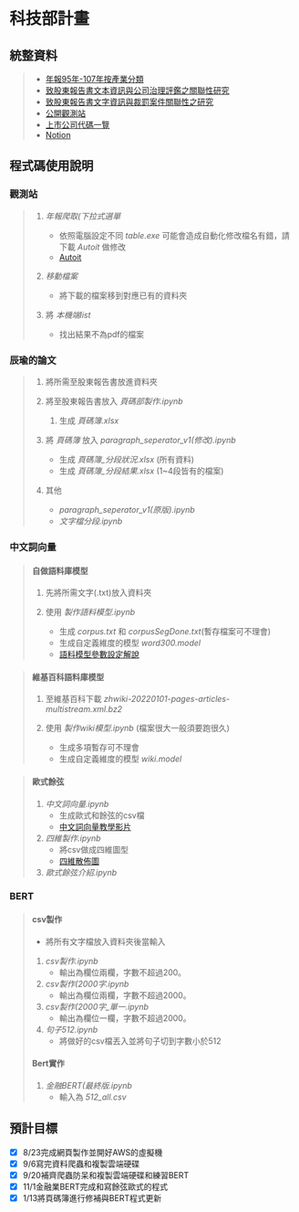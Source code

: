 # 科技部計畫

## 統整資料
>* [年報95年-107年按產業分類](https://drive.google.com/drive/folders/1ipdht2cxK6MqARRlOGYjpdGy6tYS7dGH?fbclid=IwAR1xUNP1UUJV8gphvHgiegK5znUIod9IqpUpd_2xLAgoYlMmCZjLDJpuwA0)
>* [致股東報告書文本資訊與公司治理評鑑之關聯性研究](https://drive.google.com/drive/folders/1JtEiRvVbz-y5VW12Qy7dWfNxC7UIGj63?fbclid=IwAR1eWISX_yEcfKSNAaoAtNbxH1NqHghKyi-SdDJrPuHHLXK4uCxz4XzQUVg)
>* [致股東報告書文字資訊與裁罰案件關聯性之研究](https://drive.google.com/drive/folders/1ARhnjCUnABHp8nlWtDXM2XkY-m3k9oAl?fbclid=IwAR2i73K55mbcELavKIKQuBZWFTIQyK6eLIU5ioCoQ3oC7wQM5lYJgmHe5xw)
>* [公開觀測站](https://mops.twse.com.tw/mops/web/t57sb01_q5)
>* [上市公司代碼一覽](https://www.tej.com.tw/webtej/doc/uid.htm?fbclid=IwAR2R_sYXIvO2I75X7HCGzeJgkXiQb6Jme8KajNvl128s2VkCDBmXVhMCgRo)
>* [Notion](https://www.notion.so/fd77b1d4657041949d00d77dd3bd50af?v=c32de9689313428da76ff4de75046dcd)

## 程式碼使用說明

### 觀測站
>1. *年報爬取(下拉式選單*
>    * 依照電腦設定不同 *table.exe* 可能會造成自動化修改檔名有錯，請下載 *Autoit* 做修改
>    * [Autoit](https://www.796t.com/content/1544513614.html)
>
>1. *移動檔案*
>    * 將下載的檔案移到對應已有的資料夾
>
>1. 將 *本機端list*
>    * 找出結果不為pdf的檔案

### 辰瑜的論文
>1. 將所需至股東報告書放進資料夾
>
>1. 將至股東報告書放入 *頁碼部製作.ipynb*
>    1. 生成 *頁碼簿.xlsx*
>
>1. 將 *頁碼簿* 放入 *paragraph_seperator_v1(修改).ipynb*
>    * 生成 *頁碼簿_分段狀況.xlsx* (所有資料)
>    * 生成 *頁碼簿_分段結果.xlsx* (1~4段皆有的檔案)
>    
>1. 其他
>    * *paragraph_seperator_v1(原版).ipynb*
>    * *文字檔分段.ipynb*

### 中文詞向量
>#### 自做語料庫模型
>1. 先將所需文字(.txt)放入資料夾
>
>1. 使用 *製作語料模型.ipynb*
>    * 生成 *corpus.txt* 和 *corpusSegDone.txt*(暫存檔案可不理會)
>    * 生成自定義維度的模型 *word300.model*
>    * [語料模型參數設定解說](https://www.youtube.com/watch?v=gBH1kocbfZI)

>#### 維基百科語料庫模型
>1. 至維基百科下載 *zhwiki-20220101-pages-articles-multistream.xml.bz2*
>
>1. 使用 *製作wiki模型.ipynb* (檔案很大一般須要跑很久)
>    * 生成多項暫存可不理會
>    * 生成自定義維度的模型 *wiki.model*

>#### 歐式餘弦
>1. *中文詞向量.ipynb*
>    * 生成歐式和餘弦的csv檔
>    * [中文詞向量教學影片](https://youtu.be/-ja07wQ03ak)
>1. *四維製作.ipynb*
>    * 將csv做成四維圖型
>    * [四維散佈圖](https://youtu.be/ngUYXhXWrYw)
>1. *歐式餘弦介紹.ipynb*

### BERT
>#### csv製作
>* 將所有文字檔放入資料夾後當輸入
>1. *csv製作.ipynb*
>    * 輸出為欄位兩欄，字數不超過200。
>1. *csv製作(2000字.ipynb*
>    * 輸出為欄位兩欄，字數不超過2000。
>1. *csv製作(2000字_單一.ipynb*
>    * 輸出為欄位一欄，字數不超過2000。
>1. *句子512.ipynb*
>    * 將做好的csv檔丟入並將句子切到字數小於512
>#### Bert實作
>1. *金融BERT(最終版.ipynb*
>    * 輸入為 *512_all.csv*
## 預計目標
- [x] 8/23完成網頁製作並開好AWS的虛擬機
- [x] 9/6寫完資料爬蟲和複製雲端硬碟
- [x] 9/20補齊爬蟲防呆和複製雲端硬碟和練習BERT 
- [x] 11/1金融業BERT完成和寫餘弦歐式的程式
- [x] 1/13將頁碼簿進行修補與BERT程式更新
